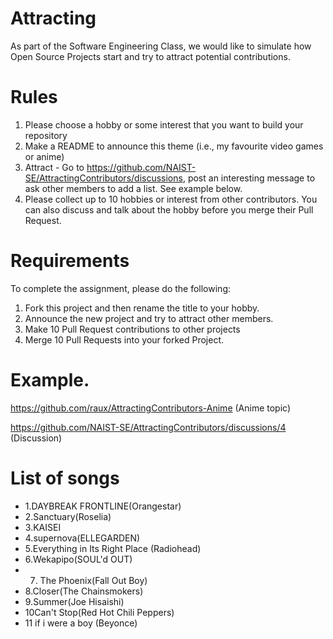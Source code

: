 # Attracting 
As part of the Software Engineering Class, we would like to simulate how Open Source Projects start and try to attract potential contributions.

# Rules

1. Please choose a hobby or some interest that you want to build your repository
2. Make a README to announce this theme (i.e., my favourite video games or anime)
3. Attract - Go to https://github.com/NAIST-SE/AttractingContributors/discussions, post an interesting message to ask other members to add a list. See example below.
4. Please collect up to 10 hobbies or interest from other contributors. You can also discuss and talk about the hobby before you merge their Pull Request.

# Requirements
To complete the assignment, please do the following:
1. Fork this project and then rename the title to your hobby. 
2. Announce the new project and try to attract other members.
3. Make 10 Pull Request contributions to other projects
4. Merge 10 Pull Requests into your forked Project.

# Example. 
https://github.com/raux/AttractingContributors-Anime (Anime topic)

https://github.com/NAIST-SE/AttractingContributors/discussions/4 (Discussion)


# List of songs
- 1.DAYBREAK FRONTLINE(Orangestar)
- 2.Sanctuary(Roselia)
- 3.KAISEI
- 4.supernova(ELLEGARDEN)
- 5.Everything in Its Right Place (Radiohead)
- 6.Wekapipo(SOUL'd OUT)
- 7. The Phoenix(Fall Out Boy)
- 8.Closer(The Chainsmokers)
- 9.Summer(Joe Hisaishi)
- 10Can't Stop(Red Hot Chili Peppers)
- 11 if i were a boy (Beyonce)

